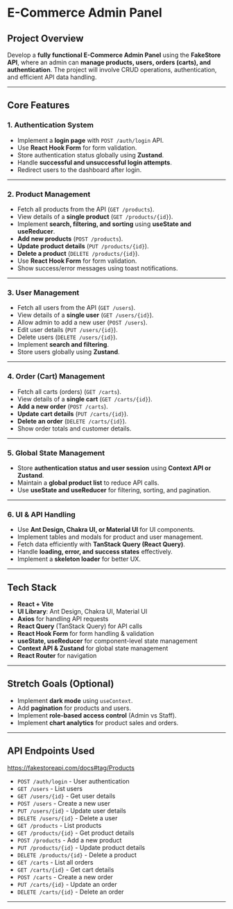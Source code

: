 # **E-Commerce Admin Panel**

## **Project Overview**

Develop a **fully functional E-Commerce Admin Panel** using the **FakeStore API**, where an admin can **manage products, users, orders (carts), and authentication**. The project will involve CRUD operations, authentication, and efficient API data handling.

---

## **Core Features**

### **1. Authentication System**

- Implement a **login page** with `POST /auth/login` API.
- Use **React Hook Form** for form validation.
- Store authentication status globally using **Zustand**.
- Handle **successful and unsuccessful login attempts**.
- Redirect users to the dashboard after login.

---

### **2. Product Management**

- Fetch all products from the API (`GET /products`).
- View details of a **single product** (`GET /products/{id}`).
- Implement **search, filtering, and sorting** using **useState and useReducer**.
- **Add new products** (`POST /products`).
- **Update product details** (`PUT /products/{id}`).
- **Delete a product** (`DELETE /products/{id}`).
- Use **React Hook Form** for form validation.
- Show success/error messages using toast notifications.

---

### **3. User Management**

- Fetch all users from the API (`GET /users`).
- View details of a **single user** (`GET /users/{id}`).
- Allow admin to add a new user (`POST /users`).
- Edit user details (`PUT /users/{id}`).
- Delete users (`DELETE /users/{id}`).
- Implement **search and filtering**.
- Store users globally using **Zustand**.

---

### **4. Order (Cart) Management**

- Fetch all carts (orders) (`GET /carts`).
- View details of a **single cart** (`GET /carts/{id}`).
- **Add a new order** (`POST /carts`).
- **Update cart details** (`PUT /carts/{id}`).
- **Delete an order** (`DELETE /carts/{id}`).
- Show order totals and customer details.

---

### **5. Global State Management**

- Store **authentication status and user session** using **Context API or Zustand**.
- Maintain a **global product list** to reduce API calls.
- Use **useState and useReducer** for filtering, sorting, and pagination.

---

### **6. UI & API Handling**

- Use **Ant Design, Chakra UI, or Material UI** for UI components.
- Implement tables and modals for product and user management.
- Fetch data efficiently with **TanStack Query (React Query)**.
- Handle **loading, error, and success states** effectively.
- Implement a **skeleton loader** for better UX.

---

## **Tech Stack**

- **React + Vite**
- **UI Library**: Ant Design, Chakra UI, Material UI
- **Axios** for handling API requests
- **React Query** (TanStack Query) for API calls
- **React Hook Form** for form handling & validation
- **useState, useReducer** for component-level state management
- **Context API & Zustand** for global state management
- **React Router** for navigation

---

## **Stretch Goals (Optional)**

- Implement **dark mode** using `useContext`.
- Add **pagination** for products and users.
- Implement **role-based access control** (Admin vs Staff).
- Implement **chart analytics** for product sales and orders.

---

## **API Endpoints Used**

<https://fakestoreapi.com/docs#tag/Products>

- `POST /auth/login` - User authentication
- `GET /users` - List users
- `GET /users/{id}` - Get user details
- `POST /users` - Create a new user
- `PUT /users/{id}` - Update user details
- `DELETE /users/{id}` - Delete a user
- `GET /products` - List products
- `GET /products/{id}` - Get product details
- `POST /products` - Add a new product
- `PUT /products/{id}` - Update product details
- `DELETE /products/{id}` - Delete a product
- `GET /carts` - List all orders
- `GET /carts/{id}` - Get cart details
- `POST /carts` - Create a new order
- `PUT /carts/{id}` - Update an order
- `DELETE /carts/{id}` - Delete an order

---
